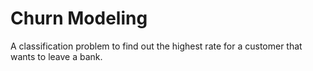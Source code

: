 # Churn Modeling
A classification problem to find out the highest rate for a customer that wants to leave a bank.
